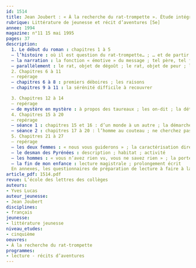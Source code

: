 ```yaml
---
id: 1514
title: Jean Joubert : « À la recherche du rat-trompette ». Étude intégrale 
rubrique: Littérature de jeunesse et récit d’aventures [5e]
annee: 1994
magazine: n°11 15 mai 1995
pages: 37
description: 
  1. Le début du roman : chapitres 1 à 5
  – l’histoire : où il est question du rat-trompette… ; … et de partir à sa recherche
  – la narration : la fonction « émotive » du message ; tel père, tel fils ; « j’ai deux enfants »
  – parallèlement : le rat, objet de dégoût ; le rat, objet de peur ; le rat, messager des Enfers
  2. Chapitres 6 à 11
  – repérage
  – chapitres 6 à 8 : premiers déboires ; les raisons
  – chapitres 9 à 11 : la sérénité difficile à recouvrer

  3. Chapitres 12 à 14
  – repérage
  – de mystère en mystère : à propos des taureaux ; les on-dit ; la détermination du père
  4. Chapitres 15 à 20
  – repérage
  – séance 1 : chapitres 15 et 16 : d’un monde à un autre ; la démarche ; tout peut arriver
  – séance 2 : chapitres 17 à 20 : l’homme au couteau ; ne cherchez pas à comprendre ; « l’ordre de la nature »
  5. Chapitres 21 à 27
  – repérage
  – les deux femmes : « nous vous guiderons » ; la caractérisation directe ; la caractérisation indirecte
  – le desman des Pyrénées : description ; habitat ; activité
  – les hommes : « vous n’avez rien vu, vous ne savez rien » ; la portée symbolique
  – la fin de mon enfance : lecture magistrale ; prolongement écrit
  En annexes, les questionnaires de préparation de lecture à faire à la maison.
article_pdf: 1514.pdf
revue: L’école des lettres des collèges
auteurs:
- Yves Lucas
auteur_jeunesse:
- Jean Joubert
disciplines:
- français
jeunesse:
- littérature jeunesse
niveau_etudes:
- cinquième
oeuvres:
- À la recherche du rat-trompette
programmes:
- lecture - récits d’aventures
---
```

